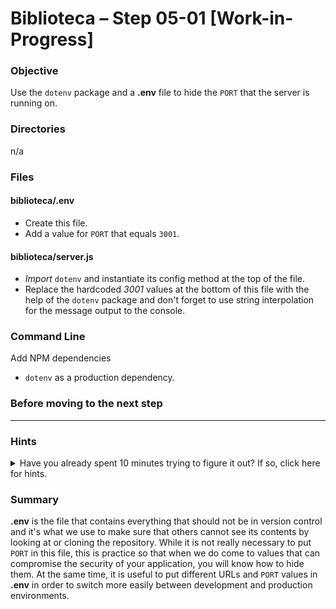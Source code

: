 # Biblioteca – Step 05-01 [Work-in-Progress]

### Objective
Use the `dotenv` package and a **.env** file to hide the `PORT` that the server is running on.

### Directories
n/a

### Files
#### biblioteca/.env
* Create this file.
* Add a value for `PORT` that equals `3001`.

#### biblioteca/server.js
* _Import_ `dotenv` and instantiate its config method at the top of the file.
* Replace the hardcoded _3001_ values at the bottom of this file with the help of the `dotenv` package and don't forget to use string interpolation for the message output to the console. 

### Command Line
Add NPM dependencies
* `dotenv` as a production dependency.

### Before moving to the next step


___

### Hints
<details>
  <summary>Have you already spent 10 minutes trying to figure it out? If so, click here for hints.</summary>
    
`process.env.PORT`
</details>


### Summary
**.env** is the file that contains everything that should not be in version control and it's what we use to make sure that others cannot see its contents by looking at or cloning the repository. While it is not really necessary to put `PORT` in this file, this is practice so that when we do come to values that can compromise the security of your application, you will know how to hide them. At the same time, it is useful to put different URLs and `PORT` values in **.env** in order to switch more easily between development and production environments.
